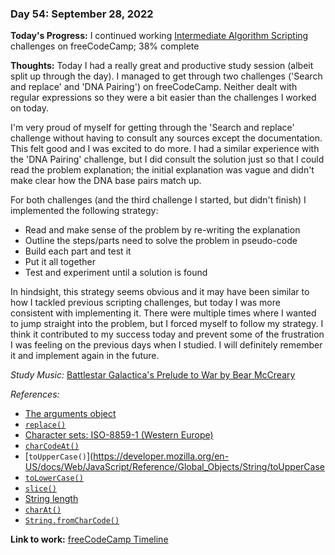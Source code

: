### Day 54: September 28, 2022

**Today's Progress:** I continued working [Intermediate Algorithm Scripting](https://www.freecodecamp.org/learn/javascript-algorithms-and-data-structures/#intermediate-algorithm-scripting) challenges on freeCodeCamp; 38% complete

**Thoughts:** Today I had a really great and productive study session (albeit split up through the day). I managed to get through two challenges ('Search and replace' and 'DNA Pairing') on freeCodeCamp. Neither dealt with regular expressions so they were a bit easier than the challenges I worked on today.

I'm very proud of myself for getting through the 'Search and replace' challenge without having to consult any sources except the documentation. This felt good and I was excited to do more. I had a similar experience with the 'DNA Pairing' challenge, but I did consult the solution just so that I could read the problem explanation; the initial explanation was vague and didn't make clear how the DNA base pairs match up.

For both challenges (and the third challenge I started, but didn't finish) I implemented the following strategy:
- Read and make sense of the problem by re-writing the explanation
- Outline the steps/parts need to solve the problem in pseudo-code
- Build each part and test it
- Put it all together
- Test and experiment until a solution is found

In hindsight, this strategy seems obvious and it may have been similar to how I tackled previous scripting challenges, but today I was more consistent with implementing it. There were multiple times where I wanted to jump straight into the problem, but I forced myself to follow my strategy. I think it contributed to my success today and prevent some of the frustration I was feeling on the previous days when I studied. I will definitely remember it and implement again in the future.

*Study Music:* [Battlestar Galactica's Prelude to War by Bear McCreary](https://youtu.be/4f2MnaV_j0Q)

*References:*

- [The arguments object](https://developer.mozilla.org/en-US/docs/Web/JavaScript/Reference/Functions/arguments)
- [`replace()`](https://developer.mozilla.org/en-US/docs/Web/JavaScript/Reference/Global_Objects/String/replace)
- [Character sets: ISO-8859-1 (Western Europe)](https://www.charset.org/charsets/iso-8859-1)
- [`charCodeAt()`](https://developer.mozilla.org/en-US/docs/Web/JavaScript/Reference/Global_Objects/String/charCodeAt)
- [`toUpperCase()`](https://developer.mozilla.org/en-US/docs/Web/JavaScript/Reference/Global_Objects/String/toUpperCase
- [`toLowerCase()`](https://developer.mozilla.org/en-US/docs/Web/JavaScript/Reference/Global_Objects/String/toLowerCase)
- [`slice()`](https://developer.mozilla.org/en-US/docs/Web/JavaScript/Reference/Global_Objects/String/slice)
- [String length](https://developer.mozilla.org/en-US/docs/Web/JavaScript/Reference/Global_Objects/String/length)
- [`charAt()`](https://developer.mozilla.org/en-US/docs/Web/JavaScript/Reference/Global_Objects/String/charAt)
- [`String.fromCharCode()`](https://developer.mozilla.org/en-US/docs/Web/JavaScript/Reference/Global_Objects/String/fromCharCode)

**Link to work:** [freeCodeCamp Timeline](https://www.freecodecamp.org/ananfito)
